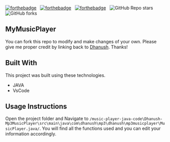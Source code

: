 [![forthebadge](https://forthebadge.com/images/badges/built-with-love.svg)](https://forthebadge.com) &nbsp;
[![forthebadge](https://forthebadge.com/images/badges/made-with-java.svg)](https://forthebadge.com) &nbsp;
[![forthebadge](https://forthebadge.com/images/badges/open-source.svg)](https://forthebadge.com) &nbsp;
![GitHub Repo stars](https://img.shields.io/github/stars/bandidhanush/Portfolio?color=red&logo=github&style=for-the-badge) &nbsp;
![GitHub forks](https://img.shields.io/github/forks/bandidhanush/Portfolio?color=red&logo=github&style=for-the-badge)


## MyMusicPlayer

You can fork this repo to modify and make changes of your own. Please give me proper credit by linking back to [Dhanush](https://github.com/bandidhanush/Portfolio.git). Thanks!

## Built With


This project was built using these technologies.

- JAVA
- VsCode


## Usage Instructions

Open the project folder and Navigate to `/music-player-java-code\Dhanush-Mp3MusicPlayer\src\main\java\com\dhanush\mp3\dhanush\mp3musicplayer\MusicPlayer.java/`. 
You will find all the functions used and you can edit your information accordingly.
